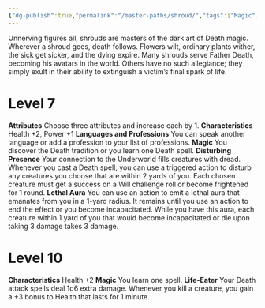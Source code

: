 ```yaml
---
{"dg-publish":true,"permalink":"/master-paths/shroud/","tags":["Magic"]}
---
```


Unnerving figures all, shrouds are masters of the dark art of Death magic. Wherever a shroud goes, death follows. Flowers wilt, ordinary plants wither, the sick get sicker, and the dying expire. Many shrouds serve Father Death, becoming his avatars in the world.
Others have no such allegiance; they simply exult in their ability to extinguish a victim’s final spark of life.
# Level 7
**Attributes** Choose three attributes and increase each by 1.
**Characteristics** Health +2, Power +1
**Languages and Professions** You can speak another language or add a profession to your list of professions.
**Magic** You discover the Death tradition or you learn one Death spell.
**Disturbing Presence** Your connection to the Underworld fills creatures with dread. Whenever you cast a Death spell, you can use a triggered action to disturb any creatures you choose that are within 2 yards of you. Each chosen creature must get a success on a Will challenge roll or become frightened for 1 round.
**Lethal Aura** You can use an action to emit a lethal aura that emanates from you in a 1-yard radius. It remains until you use an action to end the effect or you become incapacitated. While you have this aura, each creature within 1 yard of you that would become incapacitated or die upon taking 3 damage takes 3 damage.
# Level 10
**Characteristics** Health +2
**Magic** You learn one spell.
**Life-Eater** Your Death attack spells deal 1d6 extra damage.
Whenever you kill a creature, you gain a +3 bonus to Health that lasts for 1 minute.